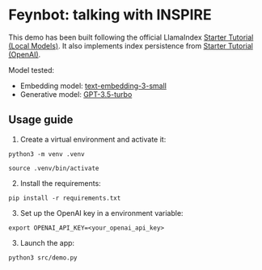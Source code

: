 # Feynbot: talking with INSPIRE
This demo has been built following the official LlamaIndex [Starter Tutorial (Local Models)](https://docs.llamaindex.ai/en/stable/getting_started/starter_example_local/). It also implements index persistence from [Starter Tutorial (OpenAI)](https://docs.llamaindex.ai/en/stable/getting_started/starter_example/).

Model tested:

* Embedding model: [text-embedding-3-small](https://platform.openai.com/docs/models/embeddings)
* Generative model: [GPT-3.5-turbo](https://platform.openai.com/docs/models/gpt-3-5-turbo)

## Usage guide

1. Create a virtual environment and activate it:

`python3 -m venv .venv`

`source .venv/bin/activate`

2. Install the requirements:

`pip install -r requirements.txt`

3. Set up the OpenAI key in a environment variable:

`export OPENAI_API_KEY=<your_openai_api_key>`

3. Launch the app:

`python3 src/demo.py`
